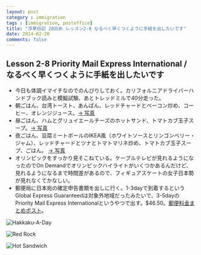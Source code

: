 ```yaml
---
layout: post
category : immigration
tags : [immigration, postoffice]
title: "浮草日記 20日め レッスン2-8 なるべく早くつくように手紙を出したいです"
date: 2014-02-20
comments: false
---
```

## Lesson 2-8 Priority Mail Express International / なるべく早くつくように手紙を出したいです

* 今日も体調イマイチなのでのんびりしておく。カリフォルニアドライバーハンドブック読みと模擬試験、あとトレッドミルで40分走った。
* 朝ごはん、台湾トースト、あんぱん、レッドチャードとベーコン炒め、コーヒー、オレンジジュース。[-> 写真](http://instagram.com/p/kqDG_DlDY6/)
* 昼ごはん、ハムとグリュイエールチーズのホットサンド、トマトカブ玉子スープ。[-> 写真](http://instagram.com/p/kqDblZFDZX/)
* 夜ごはん、豆腐ミートボールのIKEA風（ホワイトソースとリンゴンベリー・ジャム）、レッドチャードとツナとトマトマリネ炒め、トマトカブ玉子スープ、ごはん。 [-> 写真](http://instagram.com/p/ksCkc9FDUH/)
* オリンピックをすっかり見そこねている。ケーブルテレビが見れるようになったのでOn Demandでオリンピックハイライトがいくつかあるんだけど、見れるようになるまで時間差があるので、フィギュアスケートの女子日本勢が見れなくてかなしい。
* 郵便局に日本宛の確定申告書類を出しに行く。1-3dayで到着するというGlobal Express Guaranteedは対象外地域だったみたいで、3-5dayのPriority Mail Express Internationalというやつで出す。$46.50。[郵便料金まとめポスト](https://plus.google.com/+YukoHonda/posts/KDYJudq9XHu)。

![Hakkaku-A-Day](https://lh6.googleusercontent.com/-5PcJIbQgVy4/UwkpeewhryI/AAAAAAAB6sg/Iz23oXL2hxQ/w620-h465-no/P1150585.JPG)

![Red Rock](https://lh3.googleusercontent.com/-Turel7fGsPA/UwpRoIJWjII/AAAAAAAB6vw/lLeAUzBUtOg/w620-h465-no/P1150579.JPG)

![Hot Sandwich](https://lh3.googleusercontent.com/-BCDFb7OthiI/UwpRCp4MOKI/AAAAAAAB6vk/AelMDhdvVyE/w620-h465-no/P1150576.JPG)

